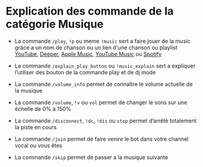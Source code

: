 # Explication des commande de la catégorie Musique

- La commande `/play`, `!p` ou meme `!music` sert a faire jouer de la music grâce a un nom de chanson ou un lien d'une chanson ou playlist [YouTube](https://youtube.com/), [Deeper](https://deezer.com), [Apple Music](https://music.apple.com/), [YouTube Music](https://music.youtube.com/) ou [Spotify](https://spotify.com)

- La commande `/explain_play_button` ou `!music_explain` sert a expliquer l’utiliser des bouton de la commande play et de dj mode

- La commande `/volume_info` permet de connaître le volume actuelle de la musique

- La commande `/volume`, `!v` ou `vol` permet de changer le sons sur une échelle de 0% à 150%

- La commande `/disconnect`, `!dc`, `!dis` ou `stop` permet d’arrêté totalement la piste en cours

- La commande `/join` permet de faire venire le bot dans votre channel vocal ou vous êtes

- La commande `/skip` permet de passer a la musique suivante
